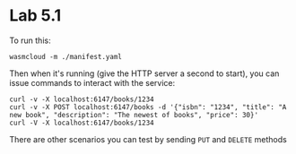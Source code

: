 # Lab 5.1

To run this:

```
wasmcloud -m ./manifest.yaml
```

Then when it's running (give the HTTP server a second to start), you can issue commands to interact with the service:

```
curl -v -X localhost:6147/books/1234
curl -v -X POST localhost:6147/books -d '{"isbn": "1234", "title": "A new book", "description": "The newest of books", "price": 30}'
curl -V -X localhost:6147/books/1234
```

There are other scenarios you can test by sending `PUT` and `DELETE` methods